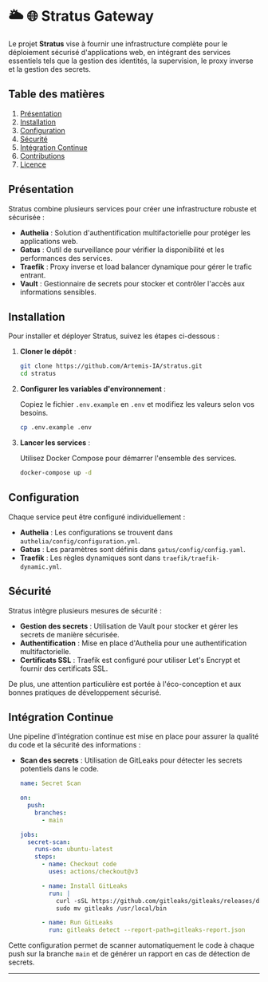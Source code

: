 # 🌥️ 🌐 Stratus Gateway

Le projet **Stratus** vise à fournir une infrastructure complète pour le déploiement sécurisé d'applications web, en intégrant des services essentiels tels que la gestion des identités, la supervision, le proxy inverse et la gestion des secrets.

## Table des matières

1. [Présentation](#présentation)
2. [Installation](#installation)
3. [Configuration](#configuration)
4. [Sécurité](#sécurité)
5. [Intégration Continue](#intégration-continue)
6. [Contributions](#contributions)
7. [Licence](#licence)

## Présentation

Stratus combine plusieurs services pour créer une infrastructure robuste et sécurisée :

- **Authelia** : Solution d'authentification multifactorielle pour protéger les applications web.
- **Gatus** : Outil de surveillance pour vérifier la disponibilité et les performances des services.
- **Traefik** : Proxy inverse et load balancer dynamique pour gérer le trafic entrant.
- **Vault** : Gestionnaire de secrets pour stocker et contrôler l'accès aux informations sensibles.

## Installation

Pour installer et déployer Stratus, suivez les étapes ci-dessous :

1. **Cloner le dépôt** :

   ```bash
   git clone https://github.com/Artemis-IA/stratus.git
   cd stratus
   ```

2. **Configurer les variables d'environnement** :

   Copiez le fichier `.env.example` en `.env` et modifiez les valeurs selon vos besoins.

   ```bash
   cp .env.example .env
   ```

3. **Lancer les services** :

   Utilisez Docker Compose pour démarrer l'ensemble des services.

   ```bash
   docker-compose up -d
   ```

## Configuration

Chaque service peut être configuré individuellement :

- **Authelia** : Les configurations se trouvent dans `authelia/config/configuration.yml`.
- **Gatus** : Les paramètres sont définis dans `gatus/config/config.yaml`.
- **Traefik** : Les règles dynamiques sont dans `traefik/traefik-dynamic.yml`.

## Sécurité

Stratus intègre plusieurs mesures de sécurité :

- **Gestion des secrets** : Utilisation de Vault pour stocker et gérer les secrets de manière sécurisée.
- **Authentification** : Mise en place d'Authelia pour une authentification multifactorielle.
- **Certificats SSL** : Traefik est configuré pour utiliser Let's Encrypt et fournir des certificats SSL.

De plus, une attention particulière est portée à l'éco-conception et aux bonnes pratiques de développement sécurisé.

## Intégration Continue

Une pipeline d'intégration continue est mise en place pour assurer la qualité du code et la sécurité des informations :

- **Scan des secrets** : Utilisation de GitLeaks pour détecter les secrets potentiels dans le code.

  ```yaml
  name: Secret Scan

  on:
    push:
      branches:
        - main

  jobs:
    secret-scan:
      runs-on: ubuntu-latest
      steps:
        - name: Checkout code
          uses: actions/checkout@v3

        - name: Install GitLeaks
          run: |
            curl -sSL https://github.com/gitleaks/gitleaks/releases/download/v8.17.0/gitleaks_$(uname -s)_$(uname -m).tar.gz | tar -xvz
            sudo mv gitleaks /usr/local/bin

        - name: Run GitLeaks
          run: gitleaks detect --report-path=gitleaks-report.json
  ```

Cette configuration permet de scanner automatiquement le code à chaque push sur la branche `main` et de générer un rapport en cas de détection de secrets.

---
